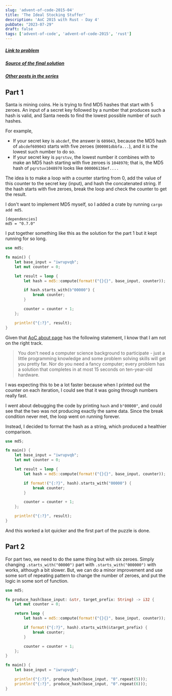 ```yaml
---
slug: 'advent-of-code-2015-04'
title: 'The Ideal Stocking Stuffer'
description: 'AoC 2015 with Rust - Day 4'
pubDate: "2023-07-29"
draft: false
tags: ['advent-of-code', 'advent-of-code-2015', 'rust']
---
```


##### [Link to problem](https://adventofcode.com/2015/day/4)
##### [Source of the final solution](https://github.com/Ozencb/aoc/tree/main/aoc-2015-04)
##### [Other posts in the series](/tags/advent-of-code)

## Part 1

Santa is mining coins. He is trying to find MD5 hashes that start with 5 zeroes. An input of a secret key followed by a number that produces such a hash is valid, and Santa needs to find the lowest possible number of such hashes. 

For example, 


- If your secret key is `abcdef`, the answer is `609043`, because the MD5 hash of `abcdef609043` starts with five zeroes (`000001dbbfa...`), and it is the lowest such number to do so.
- If your secret key is `pqrstuv`, the lowest number it combines with to make an MD5 hash starting with five zeroes is `1048970`; that is, the MD5 hash of `pqrstuv1048970` looks like `000006136ef....`

The idea is to make a loop with a counter starting from 0, add the value of this counter to the secret key (input), and hash the concatenated string. If the hash starts with five zeroes, break the loop and check the counter to get the result.


I don't want to implement MD5 myself, so I added a crate by running `cargo add md5`.

```
[dependencies]
md5 = "0.7.0"
```

I put together something like this as the solution for the part 1 but it kept running for so long.

```rust
use md5;

fn main() {
    let base_input = "iwrupvqb";
    let mut counter = 0;

    let result = loop {
        let hash = md5::compute(format!("{}{}", base_input, counter));

        if hash.starts_with(b"00000") {
            break counter;
        }

        counter = counter + 1;
    };

    println!("{:?}", result);
}
```

Given that [AoC about page](https://adventofcode.com/about) has the following statement, I know that I am not on the right track.

> You don't need a computer science background to participate - just a little programming knowledge and some problem solving skills will get you pretty far. Nor do you need a fancy computer; every problem has a solution that completes in at most 15 seconds on ten-year-old hardware.

I was expecting this to be a lot faster because when I printed out the counter on each iteration, I could see that it was going through numbers really fast. 

I went about debugging the code by printing `hash` and `b"00000"`, and could see that the two was not producing exactly the same data. Since the break condition never met, the loop went on running forever.

Instead, I decided to format the hash as a string, which produced a healthier comparison.

```rust
use md5;

fn main() {
    let base_input = "iwrupvqb";
    let mut counter = 0;

    let result = loop {
        let hash = md5::compute(format!("{}{}", base_input, counter));

        if format!("{:?}", hash).starts_with("00000") {
            break counter;
        }

        counter = counter + 1;
    };

    println!("{:?}", result);
}
```

And this worked a lot quicker and the first part of the puzzle is done.

## Part 2

For part two, we need to do the same thing but with six zeroes. Simply changing `.starts_with("00000")` part with `.starts_with("000000")` with works, although a bit slower. But, we can do a minor improvement and use some sort of repeating pattern to change the number of zeroes, and put the logic in some sort of function.

```rust
use md5;

fn produce_hash(base_input: &str, target_prefix: String) -> i32 {
    let mut counter = 0;

    return loop {
        let hash = md5::compute(format!("{}{}", base_input, counter));

        if format!("{:?}", hash).starts_with(&target_prefix) {
            break counter;
        }

        counter = counter + 1;
    };
}

fn main() {
    let base_input = "iwrupvqb";

    println!("{:?}", produce_hash(base_input, "0".repeat(5)));
    println!("{:?}", produce_hash(base_input, "0".repeat(6)));
}
```